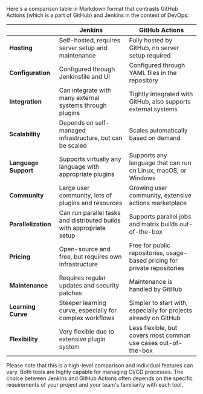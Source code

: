 Here's a comparison table in Markdown format that contrasts GitHub Actions (which is a part of GitHub) and Jenkins in the context of DevOps:

|   | Jenkins | GitHub Actions |
| - | - | - |
| **Hosting** | Self-hosted, requires server setup and maintenance | Fully hosted by GitHub, no server setup required |
| **Configuration** | Configured through Jenkinsfile and UI | Configured through YAML files in the repository |
| **Integration** | Can integrate with many external systems through plugins | Tightly integrated with GitHub, also supports external systems |
| **Scalability** | Depends on self-managed infrastructure, but can be scaled | Scales automatically based on demand |
| **Language Support** | Supports virtually any language with appropriate plugins | Supports any language that can run on Linux, macOS, or Windows |
| **Community** | Large user community, lots of plugins and resources | Growing user community, extensive actions marketplace |
| **Parallelization** | Can run parallel tasks and distributed builds with appropriate setup | Supports parallel jobs and matrix builds out-of-the-box |
| **Pricing** | Open-source and free, but requires own infrastructure | Free for public repositories, usage-based pricing for private repositories |
| **Maintenance** | Requires regular updates and security patches | Maintenance is handled by GitHub |
| **Learning Curve** | Steeper learning curve, especially for complex workflows | Simpler to start with, especially for projects already on GitHub |
| **Flexibility** | Very flexible due to extensive plugin system | Less flexible, but covers most common use cases out-of-the-box |

Please note that this is a high-level comparison and individual features can vary. Both tools are highly capable for managing CI/CD processes. The choice between Jenkins and GitHub Actions often depends on the specific requirements of your project and your team's familiarity with each tool.